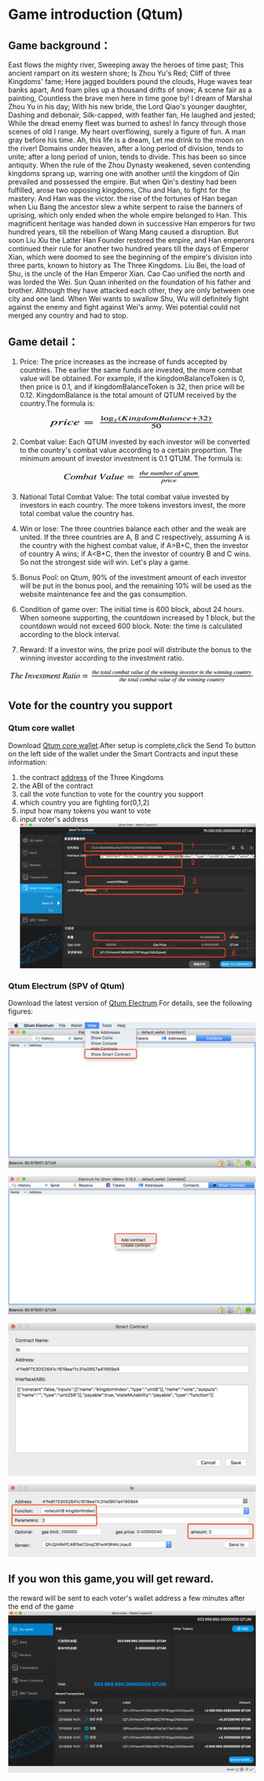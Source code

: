 # Game introduction (Qtum)

## Game background：
East flows the mighty river, Sweeping away the heroes of time past; This ancient rampart on its western shore; Is Zhou Yu's Red; Cliff of three Kingdoms' fame; Here jagged boulders pound the clouds, Huge waves tear banks apart, And foam piles up a thousand drifts of snow; A scene fair as a painting, Countless the brave men here in time gone by!
I dream of Marshal Zhou Yu in his day; With his new bride, the Lord Qiao's younger daughter, Dashing and debonair, Silk-capped, with feather fan, He laughed and jested; While the dread enemy fleet was burned to ashes! In fancy through those scenes of old I range. My heart overflowing, surely a figure of fun. A man gray before his time. Ah, this life is a dream, Let me drink to the moon on the river!
Domains under heaven, after a long period of division, tends to unite; after a long period of union, tends to divide. This has been so since antiquity. When the rule of the Zhou Dynasty weakened, seven contending kingdoms sprang up, warring one with another until the kingdom of Qin prevailed and possessed the empire. But when Qin's destiny had been fulfilled, arose two opposing kingdoms, Chu and Han, to fight for the mastery. And Han was the victor.
the rise of the fortunes of Han began when Liu Bang the ancestor slew a white serpent to raise the banners of uprising, which only ended when the whole empire belonged to Han. This magnificent heritage was handed down in successive Han emperors for two hundred years, till the rebellion of Wang Mang caused a disruption. But soon Liu Xiu the Latter Han Founder restored the empire, and Han emperors continued their rule for another two hundred years till the days of Emperor Xian, which were doomed to see the beginning of the empire's division into three parts, known to history as The Three Kingdoms. Liu Bei, the load of Shu, is the uncle of the Han Emperor Xian. Cao Cao unified the north and was lorded the Wei. Sun Quan inherited on the foundation of his father and brother. Although they have attacked each other, they are only between one city and one land. When Wei wants to swallow Shu, Wu will definitely fight against the enemy and fight against Wei's army. Wei potential could not merged any country and had to stop.


## Game detail：

1. Price: The price increases as the increase of funds accepted by countries. The earlier the same funds are invested, the more combat value will be obtained. For example, if the kingdomBalanceToken is 0, then price is 0.1, and if kingdomBalanceToken is 32, then price will be 0.12. KingdomBalance is the total amount of QTUM received by the country.The formula is:

<div align=center>

<img src="./pic/price.png" width="350" height="30" />

</div>

2. Combat value: Each QTUM invested by each investor will be converted to the country's combat value according to a certain proportion. The minimum amount of investor investment is 0.1 QTUM. The formula is:

<div align=center>

<img src="./pic/combatvalue.png" width="300" height="30"/>

</div>

3. National Total Combat Value: The total combat value invested by investors in each country. The more tokens investors invest, the more total combat value the country has.

4. Win or lose: The three countries balance each other and the weak are united. If the three countries are A, B and C respectively, assuming A is the country with the highest combat value, if A\>B+C, then the investor of country A wins; if A\<B+C, then the investor of country B and C wins. So not the strongest side will win. Let's play a game.

5. Bonus Pool: on Qtum, 90% of the investment amount of each investor will be put in the bonus pool, and the remaining 10% will be used as the website maintenance fee and the gas consumption.

6. Condition of game over: The initial time is 600 block, about 24 hours. When someone supporting, the countdown increased by 1 block, but the countdown would not exceed 600 block. Note: the time is calculated according to the block interval.

7. Reward: If a investor wins, the prize pool will distribute the bonus to the winning investor according to the investment ratio.

<div align=center>

<img src="./pic/ratio.png" width="600" height="30"/>

</div>

## Vote for the country you support

### Qtum core wallet
Download [Qtum core wallet](https://github.com/qtumproject/qtum/releases).After setup is complete,click the Send To button on the left side of the wallet under the Smart Contracts and input these information:
1. the contract [address](http://contract.games) of the Three Kingdoms
2. the ABI of the contract
3. call the vote function to vote for the country you support
4. which country you are fighting for(0,1,2)
5. input how many tokens you want to vote
6. input voter's address 
![image](./pic/sendto.jpeg)

### Qtum Electrum (SPV of Qtum)
Download the latest version of [Qtum Electrum](https://github.com/qtumproject/qtum-electrum/releases).For details, see the following figures:

![image](./pic/electrum-1.png)

![image](./pic/electrum-2.png)

![image](./pic/electrum-3.png)

![image](./pic/electrum-4.png)

## If you won this game,you will get reward.
the reward will be sent to each voter's wallet address a few minutes after the end of the game
![image](./pic/reward.png)

